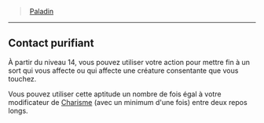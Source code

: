 ﻿---
!Generic
Id: paladin_hd.md#contact-purifiant
ParentLink: paladin_hd.md#paladin
Name: Contact purifiant
ParentName: Paladin
NameLevel: 2
Attributes: {}
---
> [Paladin](hd_paladin.md)

---

## Contact purifiant

À partir du niveau 14, vous pouvez utiliser votre action pour mettre fin à un sort qui vous affecte ou qui affecte une créature consentante que vous touchez.

Vous pouvez utiliser cette aptitude un nombre de fois égal à votre modificateur de [Charisme](hd_abilities_charisma.md) (avec un minimum d'une fois) entre deux repos longs.

